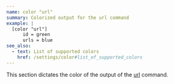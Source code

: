 ```yaml
---
name: color "url"
summary: Colorized output for the url command
example: |
  [color "url"]
      id = green
      urls = blue
see_also:
  - text: List of supported colors
    href: /settings/color#list_of_supported_colors
---
```


This section dictates the color of the output of the [url](/commands/url)
command.

